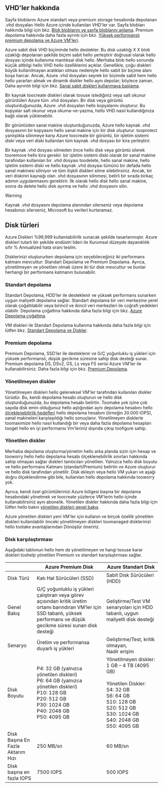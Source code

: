 
## <a name="about-vhds"></a>VHD'ler hakkında

Sayfa bloblarını Azure standart veya premium storage hesabında depolanan .vhd dosyaları Hello Azure içinde kullanılan VHD'ler var. Sayfa blobları hakkında bilgi için bkz. [Blok bloblarını ve sayfa bloblarını anlama](/rest/api/storageservices/Understanding-Block-Blobs--Append-Blobs--and-Page-Blobs/). Premium depolama hakkında daha fazla ayrıntı için bkz. [Yüksek performanslı premium depolama ve Azure VM'leri](../articles/storage/common/storage-premium-storage.md).

Azure sabit disk VHD biçiminde hello destekler. Bu disk uzaklığı X X blob uzaklığı depolanan şekilde biçimi sabit hello yerleştirir doğrusal olarak hello dosyası içinde kullanıma mantıksal disk hello. Merhaba blob hello sonunda küçük altbilgi hello VHD hello özelliklerini açıklar. Genellikle, çoğu diskleri büyük kullanılmayan aralıkları olması nedeniyle hello sabit bir biçime alanı boşa harcar. Ancak, Azure .vhd dosyaları seyrek bir biçimde sabit hem hello hello yararları almak ve dinamik diskler hello aynı depolar; böylece zaman. Daha ayrıntılı bilgi için bkz. [Sanal sabit diskleri kullanmaya başlama](https://technet.microsoft.com/library/dd979539.aspx).

Bir kaynak toocreate diskleri olarak toouse istediğiniz veya salt okunur görüntüleri Azure tüm .vhd dosyaları. Bir disk veya görüntü oluşturduğunuzda, Azure .vhd dosyaları hello kopyalarını oluşturur. Bu kopyalar salt okunur veya okuma-ve-yazma, hello VHD nasıl kullandığınıza bağlı olarak yüklenebilir.

Bir görüntüden sanal makine oluşturduğunuzda, Azure hello kaynak .vhd dosyasının bir kopyasını hello sanal makine için bir disk oluşturur. tooprotect yanlışlıkla silinmeye karşı Azure toocreate bir görüntü, bir işletim sistemi diski veya veri diski kullanılan tüm kaynak .vhd dosyası bir kira yerleştirir.

Bir kaynak .vhd dosyası silmeden önce hello disk veya görüntü silerek tooremove hello kira gerekir. bir işletim sistemi diski olarak bir sanal makine tarafından kullanılan bir .vhd dosyası toodelete, hello sanal makine, hello işletim sistemi diski ve hello kaynak .vhd dosyası tümünü bir defada hello sanal makinesi siliniyor ve tüm ilişkili diskleri silme silebilirsiniz. Ancak, bir veri diskinin kaynağı olan .vhd dosyasının silinmesi, belirli bir sırada birkaç adımın uygulanmasını gerektirir. İlk olarak hello disk hello sanal makine, sonra da delete hello disk ayırma ve hello .vhd dosyasını silin.

> [!WARNING]
> Kaynak .vhd dosyasını depolama alanından silerseniz veya depolama hesabınızı silerseniz, Microsoft bu verileri kurtaramaz.
> 

## <a name="types-of-disks"></a>Disk türleri 

Azure Diskleri %99,999 kullanılabilirlik sunacak şekilde tasarlanmıştır. Azure diskleri tutarlı bir şekilde endüstri lideri ile Kurumsal düzeyde dayanıklılık sıfır % Annualized hata oranı teslim.

Disklerinizi oluştururken depolama için seçebileceğiniz iki performans katmanı mevcuttur: Standart Depolama ve Premium Depolama. Ayrıca, yönetilmeyen ve yönetilen olmak üzere iki tür disk mevcuttur ve bunlar herhangi bir performans katmanın bulunabilir.


### <a name="standard-storage"></a>Standart depolama 

Standart Depolama, HDD’ler ile desteklenir ve yüksek performans sunarken uygun maliyetli depolama sağlar. Standart depolama bir veri merkezine yerel olarak çoğaltılabilir veya birincil ve ikincil veri merkezleri ile coğrafi yedekleri olabilir. Depolama çoğaltma hakkında daha fazla bilgi için bkz. [Azure Depolama çoğaltma](../articles/storage/common/storage-redundancy.md). 

VM diskleri ile Standart Depolama kullanma hakkında daha fazla bilgi için lütfen bkz. [Standart Depolama ve Diskler](../articles/storage/common/storage-standard-storage.md).

### <a name="premium-storage"></a>Premium depolama 

Premium Depolama, SSD’ler ile desteklenir ve G/Ç yoğunluklu iş yükleri için yüksek performanslı, düşük gecikme süresine sahip disk desteği sunar. Premium depolama DS, DSv2, GS, Ls veya FS serisi Azure VM'ler ile kullanabilirsiniz. Daha fazla bilgi için bkz. [Premium Depolama](../articles/storage/common/storage-premium-storage.md).

### <a name="unmanaged-disks"></a>Yönetilmeyen diskler

Yönetilmeyen diskleri hello geleneksel VM'ler tarafından kullanılan diskler türüdür. Bu, kendi depolama hesabı oluşturun ve hello disk oluşturduğunuzda, bu depolama hesabı belirtin. Toomake yok içine çok sayıda disk emin olduğunuz hello aştığından aynı depolama hesabını hello [ölçeklenebilirlik hedefleri](../articles/storage/common/storage-scalability-targets.md) hello depolama hesabını (örneğin 20.000 IOPS), sanal makineleri karşılaşıldığı hello sonuçlanır. Yönetilmeyen disklerle toomaximize hello nasıl kullandığı bir veya daha fazla depolama hesapları tooget hello en iyi performansı Vm'leriniz dışında çıkışı toofigure sahip.

### <a name="managed-disks"></a>Yönetilen diskler 

Merhaba depolama oluşturma/yönetim hello arka planda sizin için hesap ve tooworry hello hello depolama hesabı ölçeklenebilirlik sınırları hakkında sahip olmayan sağlar diskleri tanıtıcıları yönetilen. Yalnızca hello disk boyutu ve hello performans Katmanı (standart/Premium) belirtin ve Azure oluşturur ve hello disk tarafından yönetilir. Disk ekleyin veya hello VM yukarı ve aşağı doğru ölçeklendirme gibi bile, kullanılan hello depolama hakkında tooworry yok. 

Ayrıca, kendi özel görüntülerinizi Azure bölgesi başına bir depolama hesabındaki yönetmek ve toocreate yüzlerce VM'lerin hello içinde kullanabilirsiniz aynı abonelik. Yönetilen diskler hakkında daha fazla bilgi için lütfen hello bakın [yönetilen diskleri genel bakış](../articles/virtual-machines/windows/managed-disks-overview.md).

Azure yönetilen diskleri yeni VM'ler için kullanın ve birçok özellik yönetilen diskleri kullanılabilir önceki yönetilmeyen diskleri toomanaged disklerinizi hello tootake avantajlarından Dönüştür öneririz.

### <a name="disk-comparison"></a>Disk karşılaştırması

Aşağıdaki tablonun hello hem de yönetilmeyen ve hangi toouse karar diskleri toohelp yönetilen Premium vs standart karşılaştırması sağlar.

|    | Azure Premium Disk | Azure Standart Disk |
|--- | ------------------ | ------------------- |
| Disk Türü | Katı Hal Sürücüleri (SSD) | Sabit Disk Sürücüleri (HDD)  |
| Genel Bakış  | G/Ç yoğunluklu iş yükleri çalıştıran veya görev açısından kritik üretim ortamı barındıran VM’ler için SSD tabanlı, yüksek performans ve düşük gecikme süresi sunan disk desteği | Geliştirme/Test VM senaryoları için HDD tabanlı, uygun maliyetli disk desteği |
| Senaryo  | Üretim ve performansa duyarlı iş yükleri | Geliştirme/Test, kritik olmayan, <br>Nadir erişim |
| Disk Boyutu | P4: 32 GB (yalnızca yönetilen diskleri)<br>P6: 64 GB (yalnızca yönetilen diskleri)<br>P10: 128 GB<br>P20: 512 GB<br>P30: 1024 GB<br>P40: 2048 GB<br>P50: 4095 GB | Yönetilmeyen diskler: 1 GB – 4 TB (4095 GB) <br><br>Yönetilen Diskler:<br> S4: 32 GB <br>S6: 64 GB <br>S10: 128 GB <br>S20: 512 GB <br>S30: 1024 GB <br>S40: 2048 GB<br>S50: 4095 GB| 
| Disk Başına En Fazla Aktarım Hızı | 250 MB/sn | 60 MB/sn | 
| Disk başına en fazla IOPS | 7500 IOPS | 500 IOPS | 

